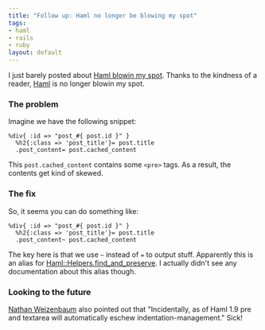 ```yaml
--- 
title: "Follow up: Haml no longer be blowing my spot"
tags: 
- haml
- rails
- ruby
layout: default
---
```

I just barely posted about [Haml blowin my spot](/posts/haml-be-blowing-my-spot). Thanks to the kindness of a reader, [Haml](http://haml.hamptoncatlin.com/) is no longer blowin my spot.

### The problem

Imagine we have the following snippet:

<pre><code class="haml">%div{ :id => "post_#{ post.id }" }
  %h2{:class => 'post_title'}= post.title
  .post_content= post.cached_content</code></pre>
  
This `post.cached_content` contains some `<pre>` tags. As a result, the contents get kind of skewed.

### The fix

So, it seems you can do something like:

<pre><code class="haml">%div{ :id => "post_#{ post.id }" }
  %h2{:class => 'post_title'}= post.title
  .post_content~ post.cached_content</code></pre>


The key here is that we use `~` instead of `=` to output stuff. Apparently this is an alias for [Haml::Helpers.find\_and\_preserve](http://haml.hamptoncatlin.com/docs/rdoc/classes/Haml/Helpers.html#M000004). I actually didn't see any documentation about this alias though.

### Looking to the future

[Nathan Weizenbaum](http://nex-3.com/) also pointed out that "Incidentally, as of Haml 1.9 pre and textarea will automatically eschew indentation-management." Sick!